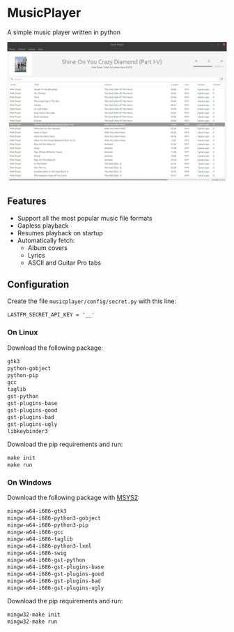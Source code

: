 # MusicPlayer

A simple music player written in python 

![](musicplayer/data/screenshot.png)

##   Features
-   Support all the most popular music file formats
-   Gapless playback
-   Resumes playback on startup
-   Automatically fetch:
    - Album covers
    - Lyrics 
    - ASCII and Guitar Pro tabs

## Configuration

Create the file `musicplayer/config/secret.py` with this line:
    
    LASTFM_SECRET_API_KEY = '__'

### On Linux

Download the following package:

    gtk3
    python-gobject
    python-pip
    gcc
    taglib
    gst-python
    gst-plugins-base
    gst-plugins-good
    gst-plugins-bad
    gst-plugins-ugly
    libkeybinder3

Download the pip requirements and run:

    make init
    make run

### On Windows

Download the following package with [MSYS2](http://www.msys2.org/):

    mingw-w64-i686-gtk3
    mingw-w64-i686-python3-gobject
    mingw-w64-i686-python3-pip
    mingw-w64-i686-gcc
    mingw-w64-i686-taglib
    mingw-w64-i686-python3-lxml
    mingw-w64-i686-swig 
    mingw-w64-i686-gst-python
    mingw-w64-i686-gst-plugins-base
    mingw-w64-i686-gst-plugins-good
    mingw-w64-i686-gst-plugins-bad
    mingw-w64-i686-gst-plugins-ugly


Download the pip requirements and run:

    mingw32-make init
    mingw32-make run


